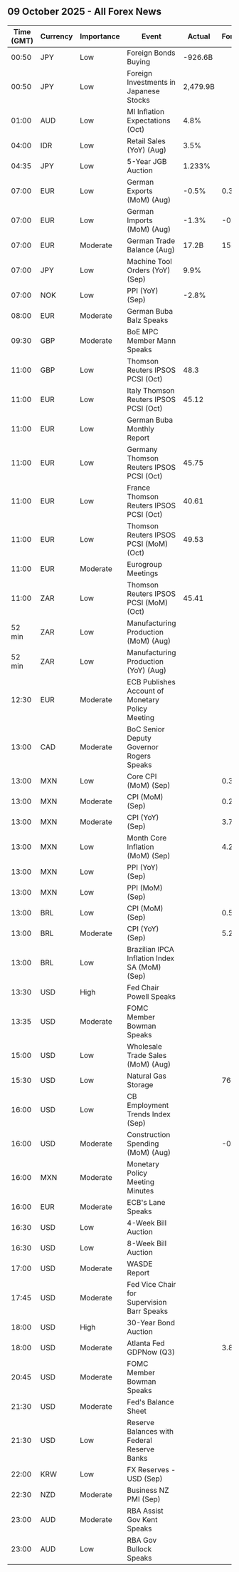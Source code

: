 ## 09 October 2025 - All Forex News

| Time (GMT) | Currency | Importance | Event | Actual | Forecast | Previous |
|------|----------|------------|-------|--------|----------|----------|
| 00:50 | JPY | Low | Foreign Bonds Buying | -926.6B |  | -158.7B |
| 00:50 | JPY | Low | Foreign Investments in Japanese Stocks | 2,479.9B |  | -961.8B |
| 01:00 | AUD | Low | MI Inflation Expectations (Oct) | 4.8% |  | 4.7% |
| 04:00 | IDR | Low | Retail Sales (YoY) (Aug) | 3.5% |  | 4.7% |
| 04:35 | JPY | Low | 5-Year JGB Auction | 1.233% |  | 1.119% |
| 07:00 | EUR | Low | German Exports (MoM) (Aug) | -0.5% | 0.3% | -0.6% |
| 07:00 | EUR | Low | German Imports (MoM) (Aug) | -1.3% | -0.5% | -0.1% |
| 07:00 | EUR | Moderate | German Trade Balance (Aug) | 17.2B | 15.1B | 14.7B |
| 07:00 | JPY | Low | Machine Tool Orders (YoY) (Sep) | 9.9% |  | 8.5% |
| 07:00 | NOK | Low | PPI (YoY) (Sep) | -2.8% |  | -3.0% |
| 08:00 | EUR | Moderate | German Buba Balz Speaks |  |  |  |
| 09:30 | GBP | Moderate | BoE MPC Member Mann Speaks |  |  |  |
| 11:00 | GBP | Low | Thomson Reuters IPSOS PCSI (Oct) | 48.3 |  | 49.9 |
| 11:00 | EUR | Low | Italy Thomson Reuters IPSOS PCSI (Oct) | 45.12 |  | 47.13 |
| 11:00 | EUR | Low | German Buba Monthly Report |  |  |  |
| 11:00 | EUR | Low | Germany Thomson Reuters IPSOS PCSI (Oct) | 45.75 |  | 47.00 |
| 11:00 | EUR | Low | France Thomson Reuters IPSOS PCSI (Oct) | 40.61 |  | 39.89 |
| 11:00 | EUR | Low | Thomson Reuters IPSOS PCSI (MoM) (Oct) | 49.53 |  | 48.97 |
| 11:00 | EUR | Moderate | Eurogroup Meetings |  |  |  |
| 11:00 | ZAR | Low | Thomson Reuters IPSOS PCSI (MoM) (Oct) | 45.41 |  | 47.10 |
| 52 min | ZAR | Low | Manufacturing Production (MoM) (Aug) |  |  | -0.5% |
| 52 min | ZAR | Low | Manufacturing Production (YoY) (Aug) |  |  | -0.7% |
| 12:30 | EUR | Moderate | ECB Publishes Account of Monetary Policy Meeting |  |  |  |
| 13:00 | CAD | Moderate | BoC Senior Deputy Governor Rogers Speaks |  |  |  |
| 13:00 | MXN | Low | Core CPI (MoM) (Sep) |  | 0.32% | 0.22% |
| 13:00 | MXN | Moderate | CPI (MoM) (Sep) |  | 0.27% | 0.06% |
| 13:00 | MXN | Moderate | CPI (YoY) (Sep) |  | 3.79% | 3.57% |
| 13:00 | MXN | Low | Month Core Inflation (MoM) (Sep) |  | 4.28% | 4.23% |
| 13:00 | MXN | Low | PPI (YoY) (Sep) |  |  | 3.30% |
| 13:00 | MXN | Low | PPI (MoM) (Sep) |  |  | -0.40% |
| 13:00 | BRL | Low | CPI (MoM) (Sep) |  | 0.52% | -0.11% |
| 13:00 | BRL | Moderate | CPI (YoY) (Sep) |  | 5.22% | 5.13% |
| 13:00 | BRL | Low | Brazilian IPCA Inflation Index SA (MoM) (Sep) |  |  | -0.04% |
| 13:30 | USD | High | Fed Chair Powell Speaks |  |  |  |
| 13:35 | USD | Moderate | FOMC Member Bowman Speaks |  |  |  |
| 15:00 | USD | Low | Wholesale Trade Sales (MoM) (Aug) |  |  | 1.4% |
| 15:30 | USD | Low | Natural Gas Storage |  | 76B | 53B |
| 16:00 | USD | Low | CB Employment Trends Index (Sep) |  |  | 106.41 |
| 16:00 | USD | Moderate | Construction Spending (MoM) (Aug) |  | -0.1% | -0.1% |
| 16:00 | MXN | Moderate | Monetary Policy Meeting Minutes |  |  |  |
| 16:00 | EUR | Moderate | ECB's Lane Speaks |  |  |  |
| 16:30 | USD | Low | 4-Week Bill Auction |  |  | 4.060% |
| 16:30 | USD | Low | 8-Week Bill Auction |  |  | 3.960% |
| 17:00 | USD | Moderate | WASDE Report |  |  |  |
| 17:45 | USD | Moderate | Fed Vice Chair for Supervision Barr Speaks |  |  |  |
| 18:00 | USD | High | 30-Year Bond Auction |  |  | 4.651% |
| 18:00 | USD | Moderate | Atlanta Fed GDPNow (Q3) |  | 3.8% | 3.8% |
| 20:45 | USD | Moderate | FOMC Member Bowman Speaks |  |  |  |
| 21:30 | USD | Moderate | Fed's Balance Sheet |  |  | 6,587B |
| 21:30 | USD | Low | Reserve Balances with Federal Reserve Banks |  |  | 2.980T |
| 22:00 | KRW | Low | FX Reserves - USD (Sep) |  |  | 416.29B |
| 22:30 | NZD | Moderate | Business NZ PMI (Sep) |  |  | 49.9 |
| 23:00 | AUD | Moderate | RBA Assist Gov Kent Speaks |  |  |  |
| 23:00 | AUD | Low | RBA Gov Bullock Speaks |  |  |  |
